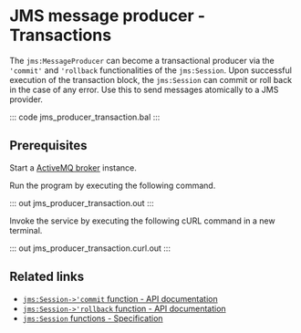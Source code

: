 # JMS message producer - Transactions

The `jms:MessageProducer` can become a transactional producer via the `'commit'` and `'rollback` functionalities of the `jms:Session`. Upon successful execution of the transaction block, the `jms:Session` can commit or roll back in the case of any error. Use this to send messages atomically to a JMS provider.

::: code jms_producer_transaction.bal :::

## Prerequisites
Start a [ActiveMQ broker](https://activemq.apache.org/getting-started) instance.

Run the program by executing the following command.

::: out jms_producer_transaction.out :::

Invoke the service by executing the following cURL command in a new terminal.

::: out jms_producer_transaction.curl.out :::

## Related links
- [`jms:Session->'commit` function - API documentation](https://lib.ballerina.io/ballerinax/java.jms/latest#Session-commit)
- [`jms:Session->'rollback` function - API documentation](https://lib.ballerina.io/ballerinax/java.jms/latest#Session-rollback)
- [`jms:Session` functions - Specification](https://github.com/ballerina-platform/module-ballerinax-java.jms/blob/master/docs/spec/spec.md#32-functions)
